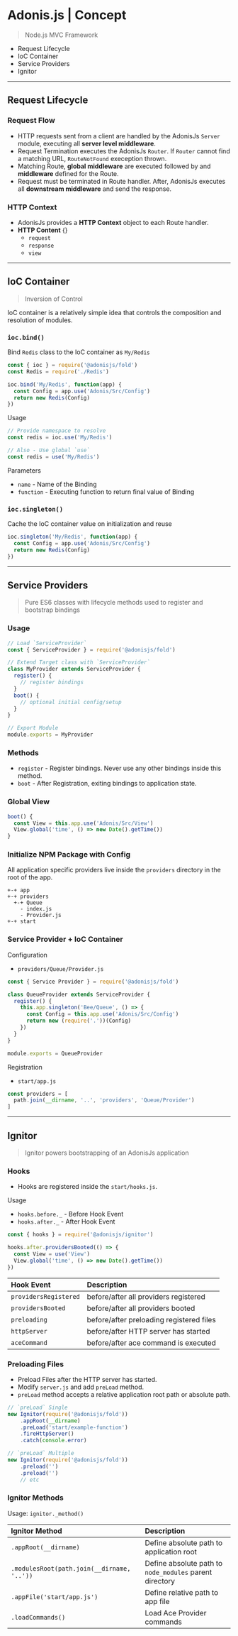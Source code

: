 # Adonis.js | Concept

> Node.js MVC Framework

* Request Lifecycle
* IoC Container
* Service Providers
* Ignitor

---

## Request Lifecycle

### Request Flow
  * HTTP requests sent from a client are handled by the AdonisJs `Server` module, executing all **server level middleware**.
  * Request Termination executes the AdonisJs `Router`. If `Router` cannot find a matching URL, `RouteNotFound` exeception thrown.
  * Matching Route, **global middleware** are executed followed by and **middleware** defined for the Route.
  * Request must be terminated in Route handler. After, AdonisJs executes all **downstream middleware** and send the response.

### HTTP Context
  * AdonisJs provides a **HTTP Context** object to each Route handler.
  * **HTTP Content** {}
    * `request`
    * `response`
    * `view`

---

## IoC Container

> Inversion of Control

IoC container is a relatively simple idea that controls the composition and resolution of modules.

### `ioc.bind()`
Bind `Redis` class to the IoC container as `My/Redis`
```js
const { ioc } = require('@adonisjs/fold')
const Redis = require('./Redis')

ioc.bind('My/Redis', function(app) {
  const Config = app.use('Adonis/Src/Config')
  return new Redis(Config)
})
```
Usage
```js
// Provide namespace to resolve
const redis = ioc.use('My/Redis')

// Also - Use global `use`
const redis = use('My/Redis')
```
Parameters
  * `name` - Name of the Binding
  * `function` - Executing function to return final value of Binding

### `ioc.singleton()`
Cache the IoC container value on initialization and reuse
```js
ioc.singleton('My/Redis', function(app) {
  const Config = app.use('Adonis/Src/Config')
  return new Redis(Config)
})
```

---

## Service Providers

> Pure ES6 classes with lifecycle methods used to register and bootstrap bindings

### Usage
```js
// Load `ServiceProvider`
const { ServiceProvider } = require('@adonisjs/fold')

// Extend Target class with `ServiceProvider`
class MyProvider extends ServiceProvider {
  register() {
    // register bindings
  }
  boot() {
    // optional initial config/setup
  }
}

// Export Module
module.exports = MyProvider
```

### Methods
  * `register` - Register bindings. Never use any other bindings inside this method.
  * `boot` - After Registration, exiting bindings to application state.

### Global View
```js
boot() {
  const View = this.app.use('Adonis/Src/View')
  View.global('time', () => new Date().getTime())
}
```

### Initialize NPM Package with Config

All application specific providers live inside the `providers` directory in the root of the app.
```
+-+ app
+-+ providers
  +-+ Queue
    - index.js
    - Provider.js
+-+ start
```

### Service Provider + IoC Container
Configuration
* `providers/Queue/Provider.js`
```js
const { Service Provider } = require('@adonisjs/fold')

class QueueProvider extends ServiceProvider {
  register() {
    this.app.singleton('Bee/Queue', () => {
      const Config = this.app.use('Adonis/Src/Config')
      return new (require('.'))(Config)
    })
  }
}

module.exports = QueueProvider
```

Registration
* `start/app.js`
```js
const providers = [
  path.join(__dirname, '..', 'providers', 'Queue/Provider')
]
```

---

## Ignitor

> Ignitor powers bootstrapping of an AdonisJs application

### Hooks
  * Hooks are registered inside the `start/hooks.js`.

Usage
  * `hooks.before._` - Before Hook Event
  * `hooks.after._` - After Hook Event
```js
const { hooks } = require('@adonisjs/ignitor')

hooks.after.providersBooted(() => {
  const View = use('View')
  View.global('time', () => new Date().getTime())
})
```

| Hook Event            | Description                              |
|:----------------------|:-----------------------------------------|
| `providersRegistered` | before/after all providers registered    |
| `providersBooted`     | before/after all providers booted        |
| `preloading`          | before/after preloading registered files |
| `httpServer`          | before/after HTTP server has started     |
| `aceCommand`          | before/after ace command is executed     |

### Preloading Files
  * Preload Files after the HTTP server has started.
  * Modify `server.js` and add `preLoad` method.
  * `preLoad` method accepts a relative application root path or absolute path.

```js
// `preLoad` Single
new Ignitor(require('@adonisjs/fold'))
    .appRoot(__dirname)
    .preLoad('start/example-function')
    .fireHttpServer()
    .catch(console.error)

// `preLoad` Multiple
new Ignitor(require('@adonisjs/fold'))
    .preload('')
    .preload('')
    // etc
```

### Ignitor Methods

Usage: `ignitor._method()`

| Ignitor Method                             | Description                                             |
|:-------------------------------------------|:--------------------------------------------------------|
| `.appRoot(__dirname)`                      | Define absolute path to application root                |
| `.modulesRoot(path.join(__dirname, '..'))` | Define absolute path to `node_modules` parent directory |
| `.appFile('start/app.js')`                 | Define relative path to app file                        |
| `.loadCommands()`                          | Load Ace Provider commands                              |
